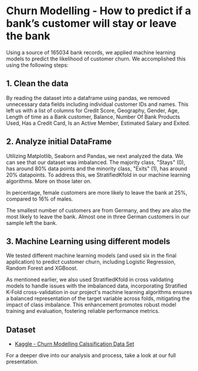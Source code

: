 # Churn Modelling - How to predict if a bank’s customer will stay or leave the bank

Using a source of 165034 bank records,  we applied machine learning models to predict the likelihood of customer churn. We accomplished this using the following steps:

## 1. Clean the data

By reading the dataset into a dataframe using pandas,  we removed unnecessary data fields including individual customer IDs and names. This left us with a list of columns for Credit Score, Geography, Gender, Age, Length of time as a Bank customer, Balance, Number Of Bank Products Used, Has a Credit Card, Is an Active Member, Estimated Salary and Exited. 

## 2. Analyze initial DataFrame

Utilizing Matplotlib, Seaborn and Pandas, we next analyzed the data. We can see that our dataset was imbalanced. The majority class, "Stays" (0), has around 80% data points and the minority class, "Exits" (1), has around 20% datapoints. To address this, we StratifiedKfold in our machine learning algorithms. More on those later on. 

In percentage, female customers are more likely to leave the bank at 25%, compared to 16% of males.

The smallest number of customers are from Germany, and they are also the most likely to leave the bank. Almost one in three German customers in our sample left the bank.

## 3. Machine Learning using different models

We tested different machine learning models (and used six in the final application) to predict customer churn, including Logistic Regression, Random Forest and XGBoost. 

As mentioned earlier, we also used StratifiedKfold in cross validating models to handle issues with the imbalanced data, incorporating Stratified K-Fold cross-validation in our project's machine learning algorithms ensures a balanced representation of the target variable across folds, mitigating the impact of class imbalance. This enhancement promotes robust model training and evaluation, fostering reliable performance metrics.


## Dataset

- [Kaggle - Churn Modelling Calssification Data Set](https://www.kaggle.com/shrutimechlearn/churn-modelling)

For a deeper dive into our analysis and process, take a look at our full presentation.

 
